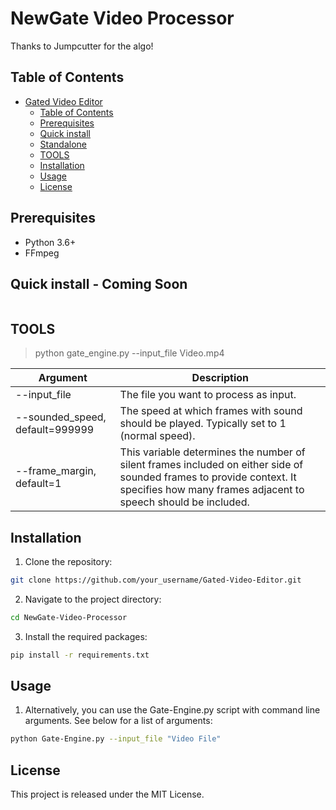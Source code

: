 # NewGate Video Processor

Thanks to Jumpcutter for the algo! 

## Table of Contents

- [Gated Video Editor](#gated-video-editor)
  - [Table of Contents](#table-of-contents)
  - [Prerequisites](#prerequisites)
  - [Quick install](#quick-install)
  - [Standalone](#standalone)
  - [TOOLS](#tools)
  - [Installation](#installation)
  - [Usage](#usage)
  - [License](#license)

## Prerequisites

- Python 3.6+
- FFmpeg

## Quick install - Coming Soon

```pip3 install -r requirements.txt
```

## TOOLS

>python gate_engine.py --input_file Video.mp4

| Argument | Description |
| --- | --- |
| --input_file | The file you want to process as input. |
| --sounded_speed, default=999999 | The speed at which frames with sound should be played. Typically set to 1 (normal speed). |
| --frame_margin, default=1 | This variable determines the number of silent frames included on either side of sounded frames to provide context. It specifies how many frames adjacent to speech should be included. |

## Installation

1. Clone the repository:

```bash
git clone https://github.com/your_username/Gated-Video-Editor.git
```

2. Navigate to the project directory:

```bash
cd NewGate-Video-Processor
```

3. Install the required packages:

```bash
pip install -r requirements.txt
```

## Usage

1. Alternatively, you can use the Gate-Engine.py script with command line arguments. See below for a list of arguments:

```bash	
python Gate-Engine.py --input_file "Video File"
```

## License

This project is released under the MIT License.
